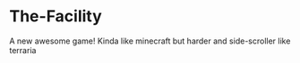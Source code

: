 The-Facility
============

A new awesome game! Kinda like minecraft but harder and side-scroller like terraria
